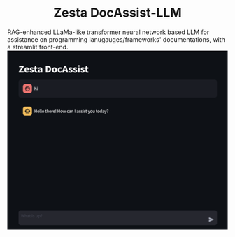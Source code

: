 <h1 align='center'>Zesta DocAssist-LLM</h1>
RAG-enhanced LLaMa-like transformer neural network based LLM for assistance on programming lanugauges/frameworks' documentations, with a streamlit front-end.

<div align='center'>
    <img src='./assets/streamlit.jpg' alt='streamlit-ui' title='Chat Window'/>
<div>